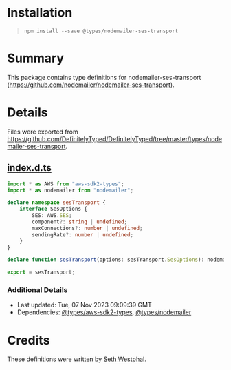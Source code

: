 # Installation
> `npm install --save @types/nodemailer-ses-transport`

# Summary
This package contains type definitions for nodemailer-ses-transport (https://github.com/nodemailer/nodemailer-ses-transport).

# Details
Files were exported from https://github.com/DefinitelyTyped/DefinitelyTyped/tree/master/types/nodemailer-ses-transport.
## [index.d.ts](https://github.com/DefinitelyTyped/DefinitelyTyped/tree/master/types/nodemailer-ses-transport/index.d.ts)
````ts
import * as AWS from "aws-sdk2-types";
import * as nodemailer from "nodemailer";

declare namespace sesTransport {
    interface SesOptions {
        SES: AWS.SES;
        component?: string | undefined;
        maxConnections?: number | undefined;
        sendingRate?: number | undefined;
    }
}

declare function sesTransport(options: sesTransport.SesOptions): nodemailer.Transport;

export = sesTransport;

````

### Additional Details
 * Last updated: Tue, 07 Nov 2023 09:09:39 GMT
 * Dependencies: [@types/aws-sdk2-types](https://npmjs.com/package/@types/aws-sdk2-types), [@types/nodemailer](https://npmjs.com/package/@types/nodemailer)

# Credits
These definitions were written by [Seth Westphal](https://github.com/westy92).
